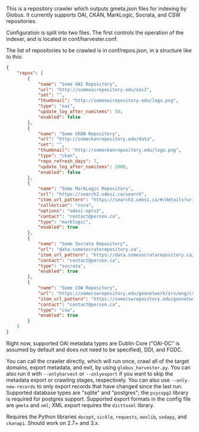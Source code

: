 This is a repository crawler which outputs gmeta.json files for indexing by Globus. It currently supports OAI, CKAN, MarkLogic, Socrata, and CSW repositories.

Configuration is split into two files. The first controls the operation of the indexer, and is located in conf/harvester.conf.

The list of repositories to be crawled is in conf/repos.json, in a structure like to this:

~~~~~~~~~~~~~~~~~~~~~~~~~~~~~~~~~~~~~~~~~~~~~~~~~~~~~~~~~~~~~~~~~~~~~~~~~~~ json
{
    "repos": [
        {
            "name": "Some OAI Repository",
            "url": "http://someoairepository.edu/oai2",
            "set": "",
            "thumbnail": "http://someoairepository.edu/logo.png",
            "type": "oai",
            "update_log_after_numitems": 50,
            "enabled": false
        },
        {
            "name": "Some CKAN Repository",
            "url": "http://someckanrepository.edu/data",
            "set": "",
            "thumbnail": "http://someckanrepository.edu/logo.png",
            "type": "ckan",
            "repo_refresh_days": 7,
            "update_log_after_numitems": 2000,
            "enabled": false
        },
        {
            "name": "Some MarkLogic Repository",
            "url": "https://search2.odesi.ca/search",
            "item_url_pattern": "https://search2.odesi.ca/#/details?uri=%2Fodesi%2F%id%",
            "collection": "cora",
            "options": "odesi-opts2",
            "contact": "contact@person.ca",
            "type": "marklogic",
            "enabled": true
        },
        {
            "name": "Some Socrata Repository",
            "url": "data.somesocratarepository.ca",
            "item_url_pattern": "https://data.somesocratarepository.ca/d/%id%",
            "contact": "contact@person.ca",
            "type": "socrata",
            "enabled": true
        },
        {
            "name": "Some CSW Repository",
            "url": "https://somecswrepository.edu/geonetwork/srv/eng/csw",
            "item_url_pattern": "https://somecswrepository.edu/geonetwork/srv/eng/catalog.search#/metadata/%id%",
            "contact": "contact@person.ca",
            "type": "csw",
            "enabled": true
        }
    ]
}
~~~~~~~~~~~~~~~~~~~~~~~~~~~~~~~~~~~~~~~~~~~~~~~~~~~~~~~~~~~~~~~~~~~~~~~~~~~~~~~~

Right now, supported OAI metadata types are Dublin Core ("OAI-DC" is assumed by default and does not need to be specified), DDI, and FGDC.

You can call the crawler directly, which will run once, crawl all of the target domains, export metadata, and exit, by using `globus_harvester.py`. You can also run it with `--onlyharvest` or `--onlyexport` if you want to skip the metadata export or crawling stages, respectively. You can also use `--only-new-records` to only export records that have changed since the last run. Supported database types are "sqlite" and "postgres"; the `psycopg2` library is required for postgres support. Supported export formats in the config file are `gmeta` and `xml`; XML export requires the `dicttoxml` library.

Requires the Python libraries `docopt`, `sickle`, `requests`, `owslib`, `sodapy`, and `ckanapi`. Should work on 2.7+ and 3.x.
